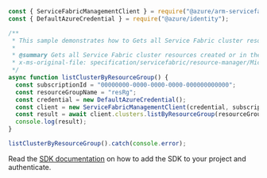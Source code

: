 ```javascript
const { ServiceFabricManagementClient } = require("@azure/arm-servicefabric");
const { DefaultAzureCredential } = require("@azure/identity");

/**
 * This sample demonstrates how to Gets all Service Fabric cluster resources created or in the process of being created in the resource group.
 *
 * @summary Gets all Service Fabric cluster resources created or in the process of being created in the resource group.
 * x-ms-original-file: specification/servicefabric/resource-manager/Microsoft.ServiceFabric/stable/2021-06-01/examples/ClusterListByResourceGroupOperation_example.json
 */
async function listClusterByResourceGroup() {
  const subscriptionId = "00000000-0000-0000-0000-000000000000";
  const resourceGroupName = "resRg";
  const credential = new DefaultAzureCredential();
  const client = new ServiceFabricManagementClient(credential, subscriptionId);
  const result = await client.clusters.listByResourceGroup(resourceGroupName);
  console.log(result);
}

listClusterByResourceGroup().catch(console.error);
```

Read the [SDK documentation](https://github.com/Azure/azure-sdk-for-js/blob/%40azure%2Farm-servicefabric_2.0.1/sdk/servicefabric/arm-servicefabric/README.md) on how to add the SDK to your project and authenticate.
